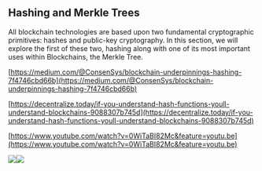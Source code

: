 ## Hashing and Merkle Trees

All blockchain technologies are based upon two fundamental cryptographic primitives: hashes and public-key cryptography.  In this section, we will explore the first of these two, hashing along with one of its most important uses within Blockchains, the Merkle Tree.





[https://medium.com/@ConsenSys/blockchain-underpinnings-hashing-7f4746cbd66b](https://medium.com/@ConsenSys/blockchain-underpinnings-hashing-7f4746cbd66b)

[https://decentralize.today/if-you-understand-hash-functions-youll-understand-blockchains-9088307b745d](https://decentralize.today/if-you-understand-hash-functions-youll-understand-blockchains-9088307b745d)

[https://www.youtube.com/watch?v=0WiTaBI82Mc&feature=youtu.be](https://www.youtube.com/watch?v=0WiTaBI82Mc&feature=youtu.be)

![](https://cdn-images-1.medium.com/max/1600/0*GGtC5cIqNjYl4RIq.jpg)![](https://cdn-images-1.medium.com/max/1600/0*lR_IMzUjQUJgXq5A.png)

